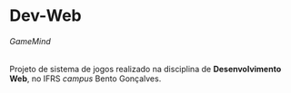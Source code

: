 # Dev-Web

###### *GameMind*

Projeto de sistema de jogos realizado na disciplina de **Desenvolvimento Web**, no IFRS *campus* Bento Gonçalves.

